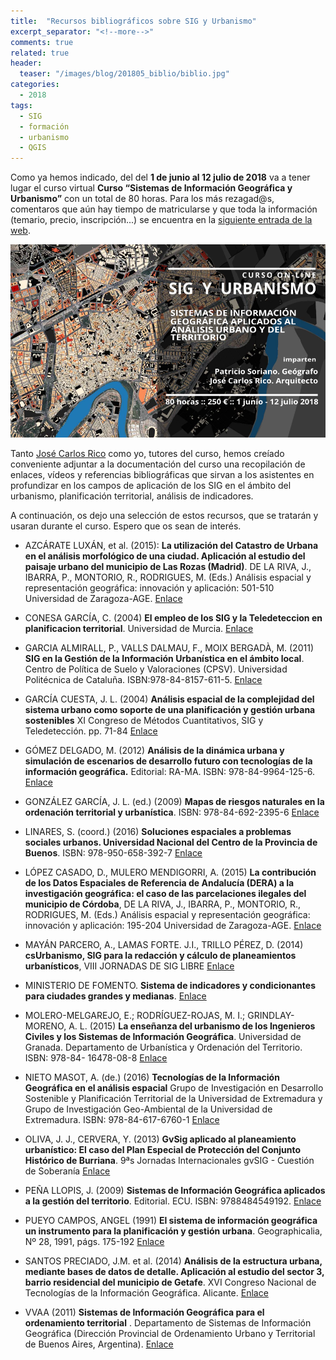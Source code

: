 ```yaml
---
title:  "Recursos bibliográficos sobre SIG y Urbanismo"
excerpt_separator: "<!--more-->"
comments: true
related: true
header:
  teaser: "/images/blog/201805_biblio/biblio.jpg" 
categories: 
  - 2018
tags:
  - SIG
  - formación
  - urbanismo
  - QGIS
---
```


Como ya hemos indicado, del del **1 de junio al 12 julio de 2018** va a tener lugar el curso virtual **Curso “Sistemas de Información Geográfica y Urbanismo”** con un total de 80 horas. Para los más rezagad@s, comentaros que aún hay tiempo de matricularse y que toda la información (temario, precio, inscripción...) se encuentra en la [siguiente entrada de la web](http://www.sigdeletras.com/2018/curso_on_line_sistemas_de_informacion_geografica_y_urbanismo/).

![Flayer Geowebinar](/images/blog/201805_curso_sig_urbanismo/curso_sig_urbanismo.png)

Tanto [José Carlos Rico](https://www.linkedin.com/in/jos%C3%A9-carlos-rico-c%C3%B3rdoba-659b1915/) como yo, tutores del curso, hemos creíado conveniente adjuntar a la documentación del curso una recopilación de enlaces, vídeos y referencias bibliográficas que sirvan a los asistentes en profundizar en los campos de aplicación de los SIG en el ámbito del urbanismo, planificación territorial, análisis de indicadores. 

A continuación, os dejo una selección de estos recursos, que se tratarán y usaran durante el curso. Espero que os sean de interés.

- AZCÁRATE LUXÁN, et al. (2015): **La utilización del Catastro de Urbana en el análisis morfológico de una ciudad. Aplicación al estudio del paisaje urbano del municipio de Las Rozas (Madrid)**. DE LA RIVA, J., IBARRA, P., MONTORIO, R., RODRIGUES, M. (Eds.) Análisis espacial y representación geográfica: innovación y aplicación: 501-510 Universidad de Zaragoza-AGE. [Enlace](http://congresoage.unizar.es/eBook/trabajos/053_Azcarate%20Luxan.pdf)

- CONESA GARCÍA, C. (2004) **El empleo de los SIG y la Teledeteccion en planificacion territorial**. Universidad de Murcia. [Enlace](https://www.um.es/congresoMCSIGT/XI%20Congreso%20del%20GMCSIGT%20Tomo%20III.pdf)

- GARCIA ALMIRALL, P., VALLS DALMAU, F., MOIX BERGADÀ, M. (2011) **SIG en la Gestión de la Información Urbanística en el ámbito local**. Centro de Política de Suelo y Valoraciones (CPSV). Universidad Politécnica de Cataluña. ISBN:978-84-8157-611-5.  [Enlace](http://upcommons.upc.edu/bitstream/handle/2117/17289/sig.pdf?sequence=1)

- GARCÍA CUESTA, J. L. (2004) **Análisis espacial de la complejidad del sistema urbano como soporte de una planificación y gestión urbana sostenibles** XI Congreso de Métodos Cuantitativos, SIG y Teledetección. pp. 71-84 [Enlace](http://uvadoc.uva.es/handle/10324/8595)

- GÓMEZ DELGADO, M. (2012) **Análisis de la dinámica urbana y simulación de escenarios de desarrollo futuro con tecnologías de la información geográfica.** Editorial: RA-MA. ISBN: 978-84-9964-125-6. [Enlace](https://dialnet.unirioja.es/servlet/libro?codigo=509946)

- GONZÁLEZ GARCÍA, J. L. (ed.) (2009) **Mapas de riesgos naturales en la ordenación territorial y urbanística**. ISBN: 978-84-692-2395-6 [Enlace](http://www.icog.es/files/mapariesgos.pdf)

- LINARES, S. (coord.) (2016) **Soluciones espaciales a problemas sociales urbanos. Universidad Nacional del Centro de la Provincia de Buenos**. ISBN: 978-950-658-392-7 [Enlace](https://www.researchgate.net/publication/304627289_Soluciones_espaciales_a_problemas_sociales_urbanos)

- LÓPEZ CASADO, D., MULERO MENDIGORRI, A. (2015) **La contribución de los Datos Espaciales de Referencia de Andalucía (DERA) a la investigación geográfica: el caso de las parcelaciones ilegales del municipio de Córdoba**, DE LA RIVA, J., IBARRA, P., MONTORIO, R., RODRIGUES, M. (Eds.) Análisis espacial y representación geográfica: innovación y aplicación: 195-204 Universidad de Zaragoza-AGE. [Enlace](http://congresoage.unizar.es/eBook/trabajos/021_Lopez%20Casado.pdf)

- MAYÁN PARCERO, A., LAMAS FORTE. J.I., TRILLO PÉREZ, D. (2014) **csUrbanismo, SIG para la redacción y cálculo de planeamientos urbanísticos**, VIII JORNADAS DE SIG LIBRE [Enlace](http://www.sigte.udg.edu/jornadassiglibre2014/uploads/2014/articulos/art11.pdf)

- MINISTERIO DE FOMENTO. **Sistema de indicadores y condicionantes para ciudades grandes y medianas**. [Enlace](http://www.fomento.gob.es/MFOM/LANG_CASTELLANO/DIRECCIONES_GENERALES/ARQ_VIVIENDA/SUELO_Y_POLITICAS/SOTENIBILIDAD/SMISUL/)

- MOLERO-MELGAREJO, E.; RODRÍGUEZ-ROJAS, M. I.; GRINDLAY-MORENO, A. L. (2015) **La enseñanza del urbanismo de los Ingenieros Civiles y los Sistemas de Información Geográfica**. Universidad de Granada. Departamento de Urbanística y Ordenación del Territorio. ISBN: 978-84- 16478-08-8 [Enlace](http://digibug.ugr.es/handle/10481/36646#.WKl0G_HhDb0)

- NIETO MASOT, A. (de.) (2016) **Tecnologías de la Información Geográfica en el análisis espacial** Grupo de Investigación en Desarrollo Sostenible y Planificación Territorial de la Universidad de Extremadura y Grupo de Investigación Geo-Ambiental de la Universidad de Extremadura. ISBN: 978-84-617-6760-1 [Enlace](https://dialnet.unirioja.es/servlet/libro?codigo=667265)

- OLIVA, J. J., CERVERA, Y. (2013) **GvSig aplicado al planeamiento urbanístico: El caso del Plan Especial de Protección del Conjunto Histórico de Burriana**. 9ªs Jornadas Internacionales gvSIG - Cuestión de Soberanía [Enlace](http://downloads.gvsig.org/download/events/gvSIG-Conference/9th-gvSIG-Conference/articles/Article-9j_Conjunto_historico_Burriana.pdf)

- PEÑA LLOPIS, J. (2009) **Sistemas de Información Geográfica aplicados a la gestión del territorio**. Editorial. ECU. ISBN: 9788484549192. [Enlace](http://www.editorial-club-universitario.es/libro.asp?ref=3775)

- PUEYO CAMPOS, ANGEL (1991) **El sistema de información geográfica un instrumento para la planificación y gestión urbana**. Geographicalia, Nº 28, 1991, págs. 175-192 [Enlace](https://dialnet.unirioja.es/servlet/articulo?codigo=59785)

- SANTOS PRECIADO, J.M. et al. (2014) **Análisis de la estructura urbana, mediante bases de datos de detalle. Aplicación al estudio del sector 3, barrio residencial del municipio de Getafe**. XVI Congreso Nacional de Tecnologías de la Información Geográfica. Alicante. [Enlace](http://rua.ua.es/dspace/handle/10045/46774)

- VVAA (2011) **Sistemas de Información Geográfica para el ordenamiento territorial** . Departamento de Sistemas de Información Geográfica (Dirección Provincial de Ordenamiento Urbano y Territorial de Buenos Aires, Argentina). [Enlace](http://www.mosp.gba.gov.ar/sitios/urbanoter/sig/Manual_SIG_UT.pdf)
